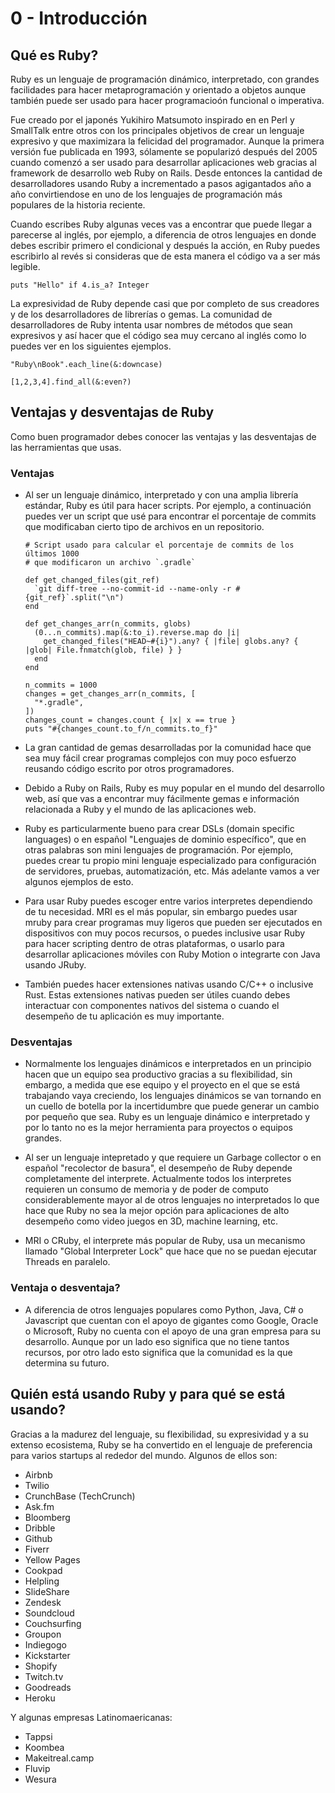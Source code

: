 # 0 - Introducción

## Qué es Ruby?

Ruby es un lenguaje de programación dinámico, interpretado, con grandes facilidades para hacer
metaprogramación y orientado a objetos aunque también puede ser usado para hacer programacioón
funcional o imperativa.

Fue creado por el japonés Yukihiro Matsumoto inspirado en en Perl y SmallTalk entre otros con los
principales objetivos de crear un lenguaje expresivo y que maximizara la felicidad del programador.
Aunque la primera versión fue publicada en 1993, sólamente se popularizó después del 2005 cuando
comenzó a ser usado para desarrollar aplicaciones web gracias al framework de desarrollo web Ruby on
Rails. Desde entonces la cantidad de desarrolladores usando Ruby a incrementado a pasos agigantados
año a año convirtiendose en uno de los lenguajes de programación más populares de la historia
reciente.

Cuando escribes Ruby algunas veces vas a encontrar que puede llegar a parecerse al inglés, por
ejemplo, a diferencia de otros lenguajes en donde debes escribir primero el condicional y después la
acción, en Ruby puedes escribirlo al revés si consideras que de esta manera el código va a ser más
legible.

```(ruby)
puts "Hello" if 4.is_a? Integer
```

La expresividad de Ruby depende casi que por completo de sus creadores y de los desarrolladores de
librerías o gemas. La comunidad de desarrolladores de Ruby intenta usar nombres de métodos que sean
expresivos y así hacer que el código sea muy cercano al inglés como lo puedes ver en los siguientes
ejemplos.

```(ruby)
"Ruby\nBook".each_line(&:downcase)

[1,2,3,4].find_all(&:even?)
```

## Ventajas y desventajas de Ruby

Como buen programador debes conocer las ventajas y las desventajas de las herramientas que usas.

### Ventajas

- Al ser un lenguaje dinámico, interpretado y con una amplia librería estándar, Ruby es útil para
  hacer scripts. Por ejemplo, a continuación puedes ver un script que usé para encontrar el
  porcentaje de commits que modificaban cierto tipo de archivos en un repositorio.

  ```(ruby)
  # Script usado para calcular el porcentaje de commits de los últimos 1000
  # que modificaron un archivo `.gradle`

  def get_changed_files(git_ref)
    `git diff-tree --no-commit-id --name-only -r #{git_ref}`.split("\n")
  end

  def get_changes_arr(n_commits, globs)
    (0...n_commits).map(&:to_i).reverse.map do |i|
      get_changed_files("HEAD~#{i}").any? { |file| globs.any? { |glob| File.fnmatch(glob, file) } }
    end
  end

  n_commits = 1000
  changes = get_changes_arr(n_commits, [
    "*.gradle",
  ])
  changes_count = changes.count { |x| x == true }
  puts "#{changes_count.to_f/n_commits.to_f}"
  ```

- La gran cantidad de gemas desarrolladas por la comunidad hace que sea muy fácil crear programas
  complejos con muy poco esfuerzo reusando código escrito por otros programadores.

- Debido a Ruby on Rails, Ruby es muy popular en el mundo del desarrollo web, así que vas a
  encontrar muy fácilmente gemas e información relacionada a Ruby y el mundo de las aplicaciones
  web.

- Ruby es particularmente bueno para crear DSLs (domain specific languages) o en español "Lenguajes
  de dominio específico", que en otras palabras son mini lenguajes de programación. Por ejemplo,
  puedes crear tu propio mini lenguaje especializado para configuración de servidores, pruebas,
  automatización, etc. Más adelante vamos a ver algunos ejemplos de esto.

- Para usar Ruby puedes escoger entre varios interpretes dependiendo de tu necesidad. MRI es el más
  popular, sin embargo puedes usar mruby para crear programas muy ligeros que pueden ser ejecutados
  en dispositivos con muy pocos recursos, o puedes inclusive usar Ruby para hacer scripting dentro
  de otras plataformas, o usarlo para desarrollar aplicaciones móviles con Ruby Motion o integrarte
  con Java usando JRuby.

- También puedes hacer extensiones nativas usando C/C++ o inclusive Rust. Estas extensiones nativas
  pueden ser útiles cuando debes interactuar con componentes nativos del sistema o cuando el
  desempeño de tu aplicación es muy importante.

### Desventajas

- Normalmente los lenguajes dinámicos e interpretados en un principio hacen que un equipo sea
  productivo gracias a su flexibilidad, sin embargo, a medida que ese equipo y el proyecto en el que
  se está trabajando vaya creciendo, los lenguajes dinámicos se van tornando en un cuello de botella
  por la incertidumbre que puede generar un cambio por pequeño que sea. Ruby es un lenguaje dinámico
  e interpretado y por lo tanto no es la mejor herramienta para proyectos o equipos grandes.

- Al ser un lenguaje intepretado y que requiere un Garbage collector o en español "recolector de
  basura", el desempeño de Ruby depende completamente del interprete. Actualmente todos los
  interpretes requieren un consumo de memoria y de poder de computo considerablemente mayor al de
  otros lenguajes no interpretados lo que hace que Ruby no sea la mejor opción para aplicaciones de
  alto desempeño como video juegos en 3D, machine learning, etc.

- MRI o CRuby, el interprete más popular de Ruby, usa un mecanismo llamado "Global Interpreter Lock"
  que hace que no se puedan ejecutar Threads en paralelo.

### Ventaja o desventaja?

- A diferencia de otros lenguajes populares como Python, Java, C# o Javascript que cuentan con el
  apoyo de gigantes como Google, Oracle o Microsoft, Ruby no cuenta con el apoyo de una gran empresa
  para su desarrollo. Aunque por un lado eso significa que no tiene tantos recursos, por otro lado
  esto significa que la comunidad es la que determina su futuro.

## Quién está usando Ruby y para qué se está usando?

Gracias a la madurez del lenguaje, su flexibilidad, su expresividad y a su extenso ecosistema, Ruby
se ha convertido en el lenguaje de preferencia para varios startups al rededor del mundo. Algunos de
ellos son:

- Airbnb
- Twilio
- CrunchBase (TechCrunch)
- Ask.fm
- Bloomberg
- Dribble
- Github
- Fiverr
- Yellow Pages
- Cookpad
- Helpling
- SlideShare
- Zendesk
- Soundcloud
- Couchsurfing
- Groupon
- Indiegogo
- Kickstarter
- Shopify
- Twitch.tv
- Goodreads
- Heroku

Y algunas empresas Latinomaericanas:
- Tappsi
- Koombea
- Makeitreal.camp
- Fluvip
- Wesura
